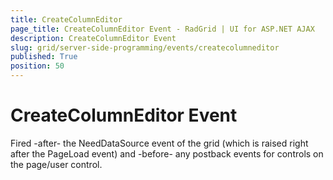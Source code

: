 ```yaml
---
title: CreateColumnEditor
page_title: CreateColumnEditor Event - RadGrid | UI for ASP.NET AJAX
description: CreateColumnEditor Event
slug: grid/server-side-programming/events/createcolumneditor
published: True
position: 50
---
```


# CreateColumnEditor Event

Fired -after- the NeedDataSource event of the grid (which is raised right after the PageLoad event) and -before- any postback events for controls on the page/user control.
